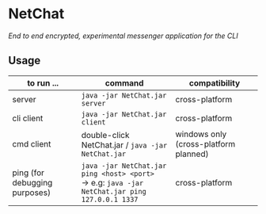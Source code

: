 # NetChat
*End to end encrypted, experimental messenger application for the CLI*

## Usage

| to run ...                    | command                                                      | compatibility                         |
| ----------------------------- | ------------------------------------------------------------ | ------------------------------------- |
| server                        | `java -jar NetChat.jar server`                               | cross-platform                        |
| cli client                    | `java -jar NetChat.jar client`                               | cross-platform                        |
| cmd client                    | double-click NetChat.jar / `java -jar NetChat.jar`           | windows only (cross-platform planned) |
| ping (for debugging purposes) | `java -jar NetChat.jar ping <host> <port>` <br> -> e.g: `java -jar NetChat.jar ping 127.0.0.1 1337` | cross-platform                        |

